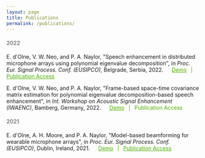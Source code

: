 ```yaml
---
layout: page
title: Publications
permalink: /publications/
---
```

<h4 style="color:#828282"> 2022 </h4>
<p> E. d'Olne, V. W. Neo, and P. A. Naylor, "Speech enhancement in distributed microphone arrays using polynomial eigenvalue decomposition", in <i>Proc.  Eur.  Signal  Process.  Conf. (EUSIPCO)</i>, Belgrade, Serbia, 2022. &emsp; <a style="color:#4CAE04" href="https://ed1016.github.io/se_PEVD_da/"> Demo</a> <span style="color:#4CAE04"> &ensp;|&ensp; </span> <a style="color:#4CAE04" href="https://eurasip.org/Proceedings/Eusipco/Eusipco2022/pdfs/0000055.pdf"> Publication Access</a>
<p> E. d'Olne, V. W. Neo, and P. A. Naylor, "Frame-based space-time covariance matrix estimation for polynomial eigenvalue decomposition-based speech enhancement", in <i>Int. Workshop on Acoustic Signal Enhancement (IWAENC)</i>, Bamberg, Germany, 2022. &emsp; <a style="color:#4CAE04" href="https://ed1016.github.io/adaptive_PEVD/"> Demo</a> <span style="color:#4CAE04"> &ensp;|&ensp; </span> <a style="color:#4CAE04"> Publication Access</a>
<h4 style="color:#828282"> 2021 </h4>
<p> E. d'Olne, A. H. Moore, and P. A. Naylor, "Model-based beamforming for wearable microphone arrays", in <i>Proc.  Eur.  Signal  Process.  Conf. (EUSIPCO)</i>, Dublin, Ireland, 2021. &emsp; <a style="color:#4CAE04" href="https://ed1016.github.io/CMMB-wearable/"> Demo</a> <span style="color:#4CAE04"> &ensp;|&ensp; </span> <a style="color:#4CAE04" href="https://ieeexplore.ieee.org/abstract/document/9616252"> Publication Access</a>
